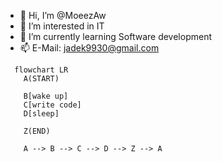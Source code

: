 - 👋 Hi, I’m @MoeezAw
- 👀 I’m interested in IT
- 🌱 I’m currently learning Software development
- 📫 E-Mail: jadek9930@gmail.com


```mermaid
  flowchart LR
    A(START)

    B[wake up]
    C[write code]
    D[sleep]
    
    Z(END)

    A --> B --> C --> D --> Z --> A
```
